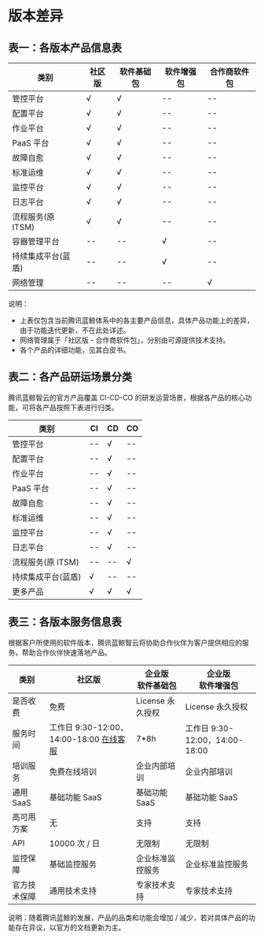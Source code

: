 # 版本差异
## 表一：各版本产品信息表

| 类别               | 社区版 | 软件基础包 | 软件增强包 | 合作商软件包 |
| ------------------ | ------ | ---------- | ---------- | ------------ |
| 管控平台           | √      | √          | --         | --           |
| 配置平台           | √      | √          | --         | --           |
| 作业平台           | √      | √          | --         | --           |
| PaaS 平台          | √      | √          | --         | --           |
| 故障自愈           | √      | √          | --         | --           |
| 标准运维           | √      | √          | --         | --           |
| 监控平台           | √      | √          | --         | --           |
| 日志平台           | √      | √          | --         | --           |
| 流程服务(原 ITSM)   | √      | √          | --         | --           |
| 容器管理平台       | --     | --         | √          | --           |
| 持续集成平台(蓝盾) | --     | --         | √          | --           |
| 网络管理           | --     | --         | --         | √            |

说明：
- 上表仅包含当前腾讯蓝鲸体系中的各主要产品信息，具体产品功能上的差异，由于功能迭代更新，不在此处详述。
- 网络管理属于「社区版 - 合作商软件包」，分别由可源提供技术支持。
- 各个产品的详细功能，见其白皮书。

## 表二：各产品研运场景分类

腾讯蓝鲸智云的官方产品覆盖 CI-CD-CO 的研发运营场景，根据各产品的核心功能，可将各产品按照下表进行归类。

| 类别               | CI  | CD  | CO  |
| ------------------ | --- | --- | --- |
| 管控平台           | --  | √   | --  |
| 配置平台           | --  | √   | --  |
| 作业平台           | --  | √   | --  |
| PaaS 平台          | --  | √   | --  |
| 故障自愈           | --  | √   | --  |
| 标准运维           | --  | √   | --  |
| 监控平台           | --  | √   | --  |
| 日志平台           | --  | √   | --  |
| 流程服务(原 ITSM)   | --  | --  | √   |
| 持续集成平台(蓝盾) | √   | --  | --  |
| 更多产品           | √   | √   | √   |

## 表三：各版本服务信息表

根据客户所使用的软件版本，腾讯蓝鲸智云将协助合作伙伴为客户提供相应的服务，帮助合作伙伴快速落地产品。

| 类别         | 社区版                                                                                              | 企业版<br>软件基础包       | 企业版<br>软件增强包       |
| ------------ | --------------------------------------------------------------------------------------------------- | ---------------- | ---------------- |
| 是否收费     | 免费                                                                                                | License 永久授权 | License 永久授权 |
| 服务时间     | 工作日 9:30-12:00，14:00-18:00 [在线客服](http://wpa.b.qq.com/cgi/wpa.php?ln=1&key=XzgwMDgwMjAwMV80NDMwOTZfODAwODAyMDAxXzJf) | 7*8h             | 工作日 9:30-12:00，14:00-18:00            |
| 培训服务     | 免费在线培训                                                                                        | 企业内部培训     | 企业内部培训     |
| 通用 SaaS    | 基础功能 SaaS                                                                                       | 基础功能 SaaS    | 基础功能 SaaS    |
| 高可用方案   | 无                                                                                                  | 支持             | 支持             |
| API          | 10000 次 / 日                                                                                       | 无限制           | 无限制           |
| 监控保障     | 基础监控服务                                                                                        | 企业标准监控服务 | 企业标准监控服务 |
| 官方技术保障 | 通用技术支持                                                                                        | 专家技术支持     | 专家技术支持     |

说明：随着腾讯蓝鲸的发展，产品的品类和功能会增加 / 减少，若对具体产品的功能存在异议，以官方的文档更新为主。
